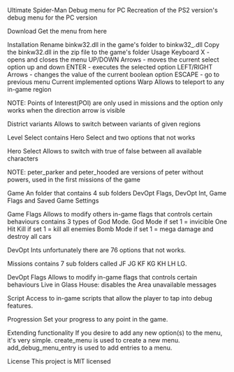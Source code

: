 Ultimate Spider-Man Debug menu for PC
Recreation of the PS2 version's debug menu for the PC version

Download
Get the menu from here

Installation
Rename binkw32.dll in the game's folder to binkw32_.dll
Copy the binkw32.dll in the zip file to the game's folder
Usage
Keyboard X - opens and closes the menu
UP/DOWN Arrows - moves the current select option up and down
ENTER - executes the selected option
LEFT/RIGHT Arrows - changes the value of the current boolean option
ESCAPE - go to previous menu
Current implemented options
Warp
Allows to teleport to any in-game region

NOTE: Points of Interest(POI) are only used in missions and the option only works when the direction arrow is visible

District variants
Allows to switch between variants of given regions

Level Select
contains Hero Select and two options that not works

Hero Select
Allows to switch with true of false between all available characters


NOTE: peter_parker and peter_hooded are versions of peter without powers, used in the first missions of the game

Game
An folder that contains 4 sub folders DevOpt Flags, DevOpt Int, Game Flags and Saved Game Settings

Game Flags
Allows to modify others in-game flags that controls certain behaviours contains 3 types of God Mode.
God Mode if set 1 = invicible
One Hit Kill if set 1 = kill all enemies
Bomb Mode if set 1 = mega damage and destroy all cars

DevOpt Ints
unfortunately there are 76 options that not works.

Missions
contains 7 sub folders called JF JG KF KG KH LH LG. 

DevOpt Flags
Allows to modify in-game flags that controls certain behaviours
Live in Glass House: disables the Area unavailable messages

Script
Access to in-game scripts that allow the player to tap into debug features.

Progression
Set your progress to any point in the game.

Extending functionality
If you desire to add any new option(s) to the menu, it's very simple. create_menu is used to create a new menu. add_debug_menu_entry is used to add entries to a menu.

License
This project is MIT licensed
